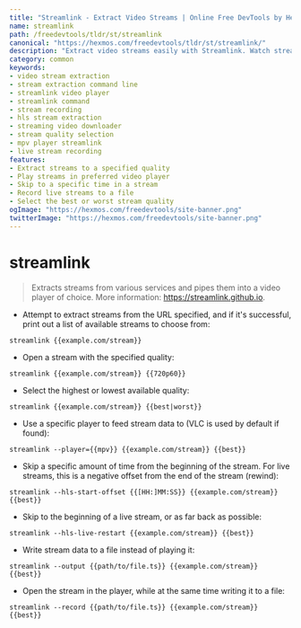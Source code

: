 ```yaml
---
title: "Streamlink - Extract Video Streams | Online Free DevTools by Hexmos"
name: streamlink
path: /freedevtools/tldr/st/streamlink
canonical: "https://hexmos.com/freedevtools/tldr/st/streamlink/"
description: "Extract video streams easily with Streamlink. Watch streams from various platforms in your favorite player, or save them to a file. Free online tool, no registration required."
category: common
keywords:
- video stream extraction
- stream extraction command line
- streamlink video player
- streamlink command
- stream recording
- hls stream extraction
- streaming video downloader
- stream quality selection
- mpv player streamlink
- live stream recording
features:
- Extract streams to a specified quality
- Play streams in preferred video player
- Skip to a specific time in a stream
- Record live streams to a file
- Select the best or worst stream quality
ogImage: "https://hexmos.com/freedevtools/site-banner.png"
twitterImage: "https://hexmos.com/freedevtools/site-banner.png"
---
```


# streamlink

> Extracts streams from various services and pipes them into a video player of choice.
> More information: <https://streamlink.github.io>.

- Attempt to extract streams from the URL specified, and if it's successful, print out a list of available streams to choose from:

`streamlink {{example.com/stream}}`

- Open a stream with the specified quality:

`streamlink {{example.com/stream}} {{720p60}}`

- Select the highest or lowest available quality:

`streamlink {{example.com/stream}} {{best|worst}}`

- Use a specific player to feed stream data to (VLC is used by default if found):

`streamlink --player={{mpv}} {{example.com/stream}} {{best}}`

- Skip a specific amount of time from the beginning of the stream. For live streams, this is a negative offset from the end of the stream (rewind):

`streamlink --hls-start-offset {{[HH:]MM:SS}} {{example.com/stream}} {{best}}`

- Skip to the beginning of a live stream, or as far back as possible:

`streamlink --hls-live-restart {{example.com/stream}} {{best}}`

- Write stream data to a file instead of playing it:

`streamlink --output {{path/to/file.ts}} {{example.com/stream}} {{best}}`

- Open the stream in the player, while at the same time writing it to a file:

`streamlink --record {{path/to/file.ts}} {{example.com/stream}} {{best}}`
